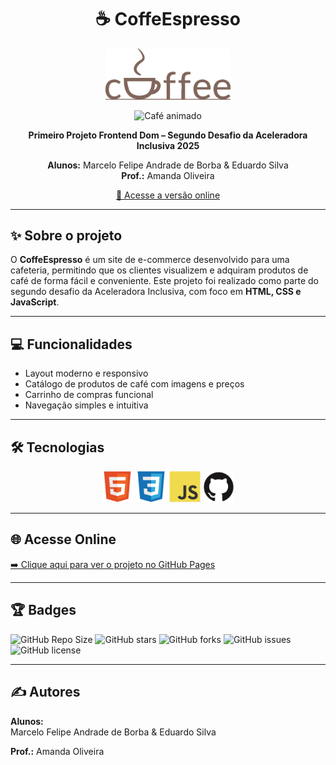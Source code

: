<h1 align="center">☕ CoffeEspresso</h1>

<p align="center">
  <img src="image/logo.svg" alt="Café" width="200"/>
</p>

<p align="center">
  <img src="https://media.giphy.com/media/3o6ZtpxSZbQRRnwCKQ/giphy.gif" alt="Café animado" width="150"/>
</p>

<p align="center">
  <strong>Primeiro Projeto Frontend Dom – Segundo Desafio da Aceleradora Inclusiva 2025</strong>
</p>
<p align="center">
  <strong>Alunos:</strong> Marcelo Felipe Andrade de Borba & Eduardo Silva<br>
  <strong>Prof.:</strong> Amanda Oliveira
</p>

<p align="center">
  <a href="https://marcellofellippe.github.io/Projeto2/">
    🔗 Acesse a versão online
  </a>
</p>

---

## ✨ Sobre o projeto

O **CoffeEspresso** é um site de e-commerce desenvolvido para uma cafeteria, permitindo que os clientes visualizem e adquiram produtos de café de forma fácil e conveniente. Este projeto foi realizado como parte do segundo desafio da Aceleradora Inclusiva, com foco em **HTML, CSS e JavaScript**.

---

## 💻 Funcionalidades

- Layout moderno e responsivo  
- Catálogo de produtos de café com imagens e preços  
- Carrinho de compras funcional  
- Navegação simples e intuitiva  

---

## 🛠 Tecnologias

<p align="center">
  <img src="https://raw.githubusercontent.com/devicons/devicon/master/icons/html5/html5-original.svg" alt="HTML5" width="50" height="50"/>
  <img src="https://raw.githubusercontent.com/devicons/devicon/master/icons/css3/css3-original.svg" alt="CSS3" width="50" height="50"/>
  <img src="https://raw.githubusercontent.com/devicons/devicon/master/icons/javascript/javascript-original.svg" alt="JavaScript" width="50" height="50"/>
  <img src="https://raw.githubusercontent.com/devicons/devicon/master/icons/github/github-original.svg" alt="GitHub" width="50" height="50"/>
</p>

---

## 🌐 Acesse Online

[➡️ Clique aqui para ver o projeto no GitHub Pages](https://marcellofellippe.github.io/Projeto2/)

---

## 🏆 Badges

![GitHub Repo Size](https://img.shields.io/github/repo-size/marcellofellippe/Projeto2)
![GitHub stars](https://img.shields.io/github/stars/marcellofellippe/Projeto2?style=social)
![GitHub forks](https://img.shields.io/github/forks/marcellofellippe/Projeto2?style=social)
![GitHub issues](https://img.shields.io/github/issues/marcellofellippe/Projeto2)
![GitHub license](https://img.shields.io/github/license/marcellofellippe/Projeto2)

---

## ✍️ Autores

**Alunos:**  
Marcelo Felipe Andrade de Borba & Eduardo Silva  

**Prof.:** Amanda Oliveira
